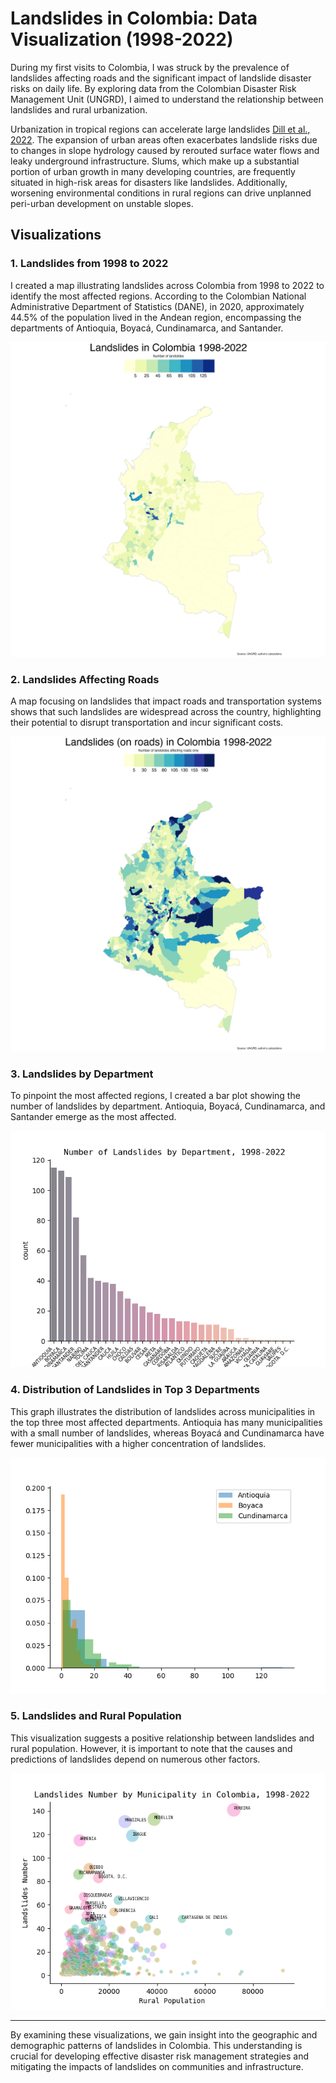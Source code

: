 # Landslides in Colombia: Data Visualization (1998-2022)

During my first visits to Colombia, I was struck by the prevalence of landslides affecting roads and the significant impact of landslide disaster risks on daily life. By exploring data from the Colombian Disaster Risk Management Unit (UNGRD), I aimed to understand the relationship between landslides and rural urbanization.

Urbanization in tropical regions can accelerate large landslides [Dill et al., 2022](https://www.nature.com/articles/s41561-022-01073-3). The expansion of urban areas often exacerbates landslide risks due to changes in slope hydrology caused by rerouted surface water flows and leaky underground infrastructure. Slums, which make up a substantial portion of urban growth in many developing countries, are frequently situated in high-risk areas for disasters like landslides. Additionally, worsening environmental conditions in rural regions can drive unplanned peri-urban development on unstable slopes.

## Visualizations

### 1. Landslides from 1998 to 2022

I created a map illustrating landslides across Colombia from 1998 to 2022 to identify the most affected regions. According to the Colombian National Administrative Department of Statistics (DANE), in 2020, approximately 44.5% of the population lived in the Andean region, encompassing the departments of Antioquia, Boyacá, Cundinamarca, and Santander.

![Number of Landslides by Municipality](https://github.com/AnabelleCouleau/landslides/blob/main/landslides_mun.png)

### 2. Landslides Affecting Roads

A map focusing on landslides that impact roads and transportation systems shows that such landslides are widespread across the country, highlighting their potential to disrupt transportation and incur significant costs.

![Number of Landslides affecting roads only by Municipality](https://github.com/AnabelleCouleau/landslides/blob/main/landslides_mun_roads.png)

### 3. Landslides by Department

To pinpoint the most affected regions, I created a bar plot showing the number of landslides by department. Antioquia, Boyacá, Cundinamarca, and Santander emerge as the most affected.

![Landslides by Department](https://github.com/AnabelleCouleau/landslides/blob/main/landslides_by_dept.png)

### 4. Distribution of Landslides in Top 3 Departments

This graph illustrates the distribution of landslides across municipalities in the top three most affected departments. Antioquia has many municipalities with a small number of landslides, whereas Boyacá and Cundinamarca have fewer municipalities with a higher concentration of landslides.

![Landslides by Department](https://github.com/AnabelleCouleau/landslides/blob/main/landslides_dist_top3.png)

### 5. Landslides and Rural Population

This visualization suggests a positive relationship between landslides and rural population. However, it is important to note that the causes and predictions of landslides depend on numerous other factors.

![Landslides by Department](https://github.com/AnabelleCouleau/landslides/blob/main/landslides_plot.png)

---

By examining these visualizations, we gain insight into the geographic and demographic patterns of landslides in Colombia. This understanding is crucial for developing effective disaster risk management strategies and mitigating the impacts of landslides on communities and infrastructure.

